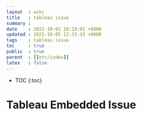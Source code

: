 ```yaml
---
layout  : wiki
title   : tableau issue
summary : 
date    : 2021-10-01 10:19:01 +0900
updated : 2021-10-05 12:15:33 +0900
tags    : tableau issue
toc     : true
public  : true
parent  : [[etc/index]]
latex   : false
---
```

* TOC
{:toc}

# Tableau Embedded Issue

## 

